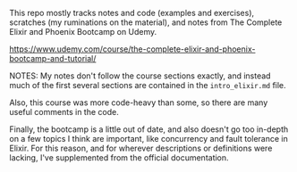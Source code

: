 This repo mostly tracks notes and code (examples and exercises), scratches (my ruminations on the material), and notes from The Complete Elixir and Phoenix Bootcamp on Udemy.

https://www.udemy.com/course/the-complete-elixir-and-phoenix-bootcamp-and-tutorial/

NOTES:
My notes don't follow the course sections exactly, and instead much of the first several sections are contained in the `intro_elixir.md` file. 

Also, this course was more code-heavy than some, so there are many useful comments in the code.

Finally, the bootcamp is a little out of date, and also doesn't go too in-depth on a few topics I think are important, like concurrency and fault tolerance in Elixir. For this reason, and for wherever descriptions or definitions were lacking, I've supplemented from the official documentation.
